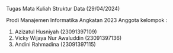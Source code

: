 Tugas Mata Kuliah Struktur Data (29/04/2024)

Prodi Manajemen Informatika Angkatan 2023 Anggota kelompok :

1. Azizatul Husniyah (23091397109) 
2. Vicky Wijaya Nur Awaluddin (23091397136) 
3. Andini Rahmadina (23091397115)
